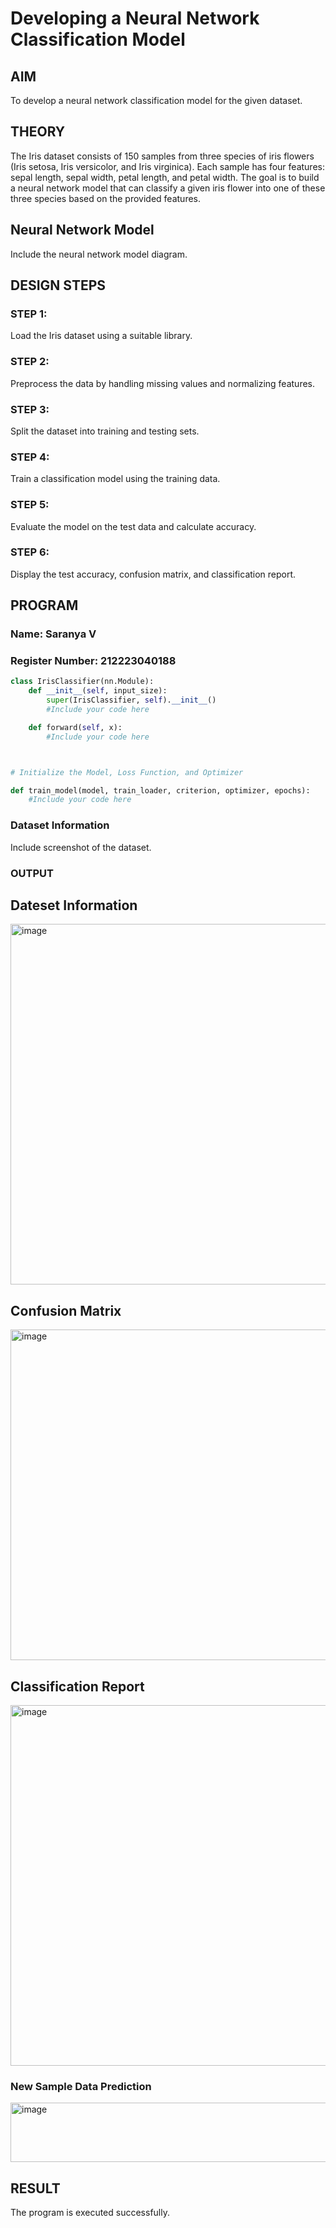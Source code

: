 # Developing a Neural Network Classification Model

## AIM
To develop a neural network classification model for the given dataset.

## THEORY
The Iris dataset consists of 150 samples from three species of iris flowers (Iris setosa, Iris versicolor, and Iris virginica). Each sample has four features: sepal length, sepal width, petal length, and petal width. The goal is to build a neural network model that can classify a given iris flower into one of these three species based on the provided features.

## Neural Network Model
Include the neural network model diagram.

## DESIGN STEPS
### STEP 1: 

Load the Iris dataset using a suitable library.

### STEP 2: 

Preprocess the data by handling missing values and normalizing features.

### STEP 3: 

Split the dataset into training and testing sets.

### STEP 4: 

Train a classification model using the training data.

### STEP 5: 

Evaluate the model on the test data and calculate accuracy.

### STEP 6: 

Display the test accuracy, confusion matrix, and classification report.



## PROGRAM

### Name: Saranya V

### Register Number: 212223040188

```python
class IrisClassifier(nn.Module):
    def __init__(self, input_size):
        super(IrisClassifier, self).__init__()
        #Include your code here

    def forward(self, x):
        #Include your code here



# Initialize the Model, Loss Function, and Optimizer

def train_model(model, train_loader, criterion, optimizer, epochs):
    #Include your code here

```

### Dataset Information
Include screenshot of the dataset.

### OUTPUT

## Dateset Information
<img width="817" height="577" alt="image" src="https://github.com/user-attachments/assets/5547b4f1-33a4-47a7-bfd0-57475509f0c4" />


## Confusion Matrix
<img width="574" height="529" alt="image" src="https://github.com/user-attachments/assets/d80b3a0e-1689-48ae-8009-36c005809970" />


## Classification Report
<img width="817" height="577" alt="image" src="https://github.com/user-attachments/assets/1affc019-87fa-471d-935b-d157a237e176" />


### New Sample Data Prediction
<img width="511" height="95" alt="image" src="https://github.com/user-attachments/assets/80ffe85f-adce-45b4-b2da-12addf129220" />


## RESULT
The program is executed successfully.
